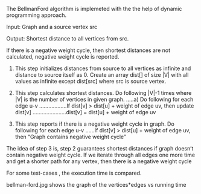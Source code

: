 The BellmanFord algorithm is implemeted with the the help of dynamic programming approach.

Input: Graph and a source vertex src

Output: Shortest distance to all vertices from src. 

If there is a negative weight cycle, then shortest distances are not calculated, negative weight cycle is reported.

1) This step initializes distances from source to all vertices as infinite and distance to source itself as 0. Create an array dist[] of size |V| with all values as infinite except dist[src] where src is source vertex.

2) This step calculates shortest distances. Do following |V|-1 times where |V| is the number of vertices in given graph.
…..a) Do following for each edge u-v
………………If dist[v] > dist[u] + weight of edge uv, then update dist[v]
………………….dist[v] = dist[u] + weight of edge uv

3) This step reports if there is a negative weight cycle in graph. Do following for each edge u-v
……If dist[v] > dist[u] + weight of edge uv, then “Graph contains negative weight cycle”

The idea of step 3 is, step 2 guarantees shortest distances if graph doesn’t contain negative weight cycle.    If we iterate through all edges one more time and get a shorter path for any vertex, then there is a negative weight cycle

For some test-cases , the execution time is compared.

bellman-ford.jpg shows the graph of the vertices*edges vs running time 
